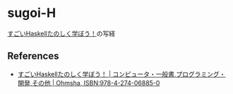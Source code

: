 # sugoi-H

[すごいHaskellたのしく学ぼう！](https://shop.ohmsha.co.jp/shopdetail/000000001926/)の写経

## References
* [すごいHaskellたのしく学ぼう！ \| コンピュータ・一般書,プログラミング・開発,その他 \| Ohmsha, ISBN:978-4-274-06885-0](https://shop.ohmsha.co.jp/shopdetail/000000001926/)
